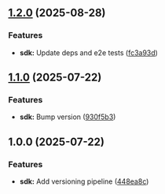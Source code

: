 ## [1.2.0](https://github.com/xcapit/shelter/compare/sdk-v1.1.0...sdk-v1.2.0) (2025-08-28)

### Features

* **sdk:** Update deps and e2e tests ([fc3a93d](https://github.com/xcapit/shelter/commit/fc3a93d98a1523a4a3168dea74792a3a9a6bdc2b))

## [1.1.0](https://github.com/xcapit/shelter/compare/sdk-v1.0.0...sdk-v1.1.0) (2025-07-22)

### Features

* **sdk:** Bump version ([930f5b3](https://github.com/xcapit/shelter/commit/930f5b308cbc7a5d59410d4473ede2e1f827e539))

## 1.0.0 (2025-07-22)

### Features

* **sdk:** Add versioning pipeline ([448ea8c](https://github.com/xcapit/shelter/commit/448ea8cc34464bd03206c6996ef72fd4c9453062))
